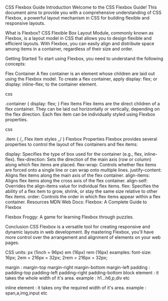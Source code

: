 CSS Flexbox Guide
Introduction
Welcome to the CSS Flexbox Guide! This document aims to provide you with a comprehensive understanding of CSS Flexbox, a powerful layout mechanism in CSS for building flexible and responsive layouts.

What is Flexbox?
CSS Flexible Box Layout Module, commonly known as Flexbox, is a layout model in CSS that allows you to design flexible and efficient layouts. With Flexbox, you can easily align and distribute space among items in a container, regardless of their size and order.

Getting Started To start using Flexbox, you need to understand the following concepts:

Flex Container
A flex container is an element whose children are laid out using the Flexbox model. To create a flex container, apply display: flex; or display: inline-flex; to the container element.

css

.container {
  display: flex;
}
Flex Items
Flex items are the direct children of a flex container. They can be laid out horizontally or vertically, depending on the flex direction. Each flex item can be individually styled using Flexbox properties.

css

.item {
/_ Flex item styles _/
}
Flexbox Properties
Flexbox provides several properties to control the layout of flex containers and flex items:

display: Specifies the type of box used for the container (e.g., flex, inline-flex).
flex-direction: Sets the direction of the main axis (row or column) along which flex items are placed.
flex-wrap: Controls whether flex items are forced onto a single line or can wrap onto multiple lines.
justify-content: Aligns flex items along the main axis of the flex container.
align-items: Aligns flex items along the cross axis of the flex container.
align-self: Overrides the align-items value for individual flex items.
flex: Specifies the ability of a flex item to grow, shrink, or stay the same size relative to other flex items.
order: Controls the order in which flex items appear within a flex container.
Resources
MDN Web Docs: Flexbox: A Complete Guide to Flexbox

Flexbox Froggy: A game for learning Flexbox through puzzles.

Conclusion
CSS Flexbox is a versatile tool for creating responsive and dynamic layouts in web development. By mastering Flexbox, you'll have more control over the arrangement and alignment of elements on your web pages.

CSS units:
px (1inch = 96px)
em (16px)
rem (16px)
examples: font-size: 16px; 2em = 216px = 32px; 2rem = 216px = 32px;

margin :
margin-top
margin-right
margin-bottom
margin-left
padding :
padding-top
padding-left
padding-right
padding-bottom
block element : it takes the whole width of it's area.
example : h1...h6,p,div etc

inline element : it takes ony the required width of it's area.
example : span,a,img,input etc